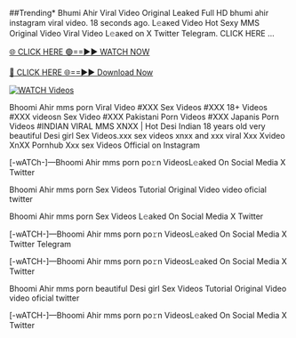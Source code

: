 ##Trending* Bhumi Ahir Viral Video Original Leaked Full HD
bhumi ahir instagram viral video. 18 seconds ago. L𝚎aᴋed Video Hot Sexy MMS Original Video Viral Video L𝚎aᴋed on X Twitter Telegram. CLICK HERE ...

[🌐 CLICK HERE 🟢==►► WATCH NOW](https://hqvideonet.blogspot.com/2025/02/ngthb.html)

[🔴 CLICK HERE 🌐==►► Download Now](https://hqvideonet.blogspot.com/2025/02/ngthb.html)

[![WATCH Videos](https://i.imgur.com/dJHk4Zq.gif)](https://hqvideonet.blogspot.com/2025/02/ngthb.html)


Bhoomi Ahir mms porn Viral Video #XXX Sex Videos #XXX 18+ Videos #XXX videosn Sex Video #XXX Pakistani Porn Videos #XXX Japanis Porn Videos #INDIAN VIRAL MMS XNXX | Hot Desi Indian 18 years old very beautiful Desi girl Sex Videos.xxx sex videos xnxx and xxx viral Xxx Xvideo XnXX Pornhub Xxx sex Videos Official on Instagram

[-wATCh-]—Bhoomi Ahir mms porn  po𝚛n VideosL𝚎aked On Social Media X Twitter

Bhoomi Ahir mms porn  Sex Videos Tutorial Original Video video oficial twitter

Bhoomi Ahir mms porn  Sex Videos L𝚎aked On Social Media X Twitter

[-wATCH-]—Bhoomi Ahir mms porn  po𝚛n VideosL𝚎aked On Social Media X Twitter Telegram

[-wATCH-]—Bhoomi Ahir mms porn  po𝚛n VideosL𝚎aked On Social Media X Twitter

Bhoomi Ahir mms porn  beautiful Desi girl Sex Videos Tutorial Original Video video oficial twitter

[-wATCH-]—Bhoomi Ahir mms porn  po𝚛n VideosL𝚎aked On Social Media X Twitter 